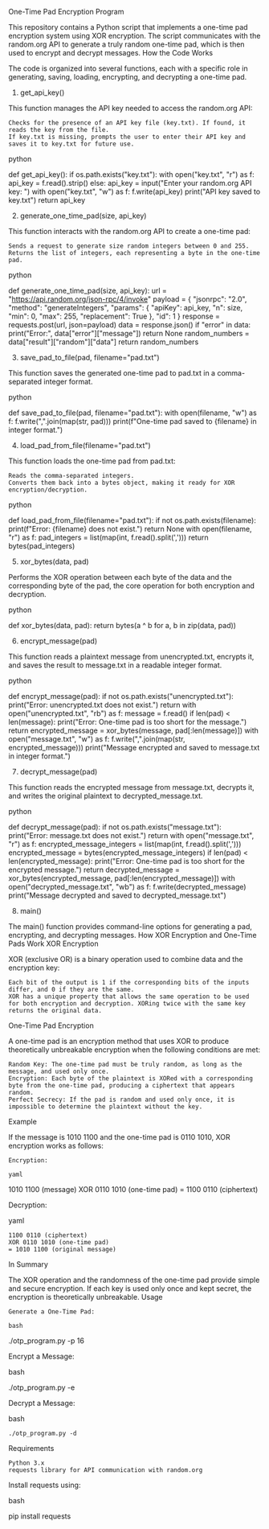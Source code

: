 One-Time Pad Encryption Program

This repository contains a Python script that implements a one-time pad encryption system using XOR encryption. The script communicates with the random.org API to generate a truly random one-time pad, which is then used to encrypt and decrypt messages.
How the Code Works

The code is organized into several functions, each with a specific role in generating, saving, loading, encrypting, and decrypting a one-time pad.
1. get_api_key()

This function manages the API key needed to access the random.org API:

    Checks for the presence of an API key file (key.txt). If found, it reads the key from the file.
    If key.txt is missing, prompts the user to enter their API key and saves it to key.txt for future use.

python

def get_api_key():
    if os.path.exists("key.txt"):
        with open("key.txt", "r") as f:
            api_key = f.read().strip()
    else:
        api_key = input("Enter your random.org API key: ")
        with open("key.txt", "w") as f:
            f.write(api_key)
        print("API key saved to key.txt")
    return api_key

2. generate_one_time_pad(size, api_key)

This function interacts with the random.org API to create a one-time pad:

    Sends a request to generate size random integers between 0 and 255.
    Returns the list of integers, each representing a byte in the one-time pad.

python

def generate_one_time_pad(size, api_key):
    url = "https://api.random.org/json-rpc/4/invoke"
    payload = {
        "jsonrpc": "2.0",
        "method": "generateIntegers",
        "params": {
            "apiKey": api_key,
            "n": size,
            "min": 0,
            "max": 255,
            "replacement": True
        },
        "id": 1
    }
    response = requests.post(url, json=payload)
    data = response.json()
    if "error" in data:
        print("Error:", data["error"]["message"])
        return None
    random_numbers = data["result"]["random"]["data"]
    return random_numbers

3. save_pad_to_file(pad, filename="pad.txt")

This function saves the generated one-time pad to pad.txt in a comma-separated integer format.

python

def save_pad_to_file(pad, filename="pad.txt"):
    with open(filename, "w") as f:
        f.write(",".join(map(str, pad)))
    print(f"One-time pad saved to {filename} in integer format.")

4. load_pad_from_file(filename="pad.txt")

This function loads the one-time pad from pad.txt:

    Reads the comma-separated integers.
    Converts them back into a bytes object, making it ready for XOR encryption/decryption.

python

def load_pad_from_file(filename="pad.txt"):
    if not os.path.exists(filename):
        print(f"Error: {filename} does not exist.")
        return None
    with open(filename, "r") as f:
        pad_integers = list(map(int, f.read().split(',')))
    return bytes(pad_integers)

5. xor_bytes(data, pad)

Performs the XOR operation between each byte of the data and the corresponding byte of the pad, the core operation for both encryption and decryption.

python

def xor_bytes(data, pad):
    return bytes(a ^ b for a, b in zip(data, pad))

6. encrypt_message(pad)

This function reads a plaintext message from unencrypted.txt, encrypts it, and saves the result to message.txt in a readable integer format.

python

def encrypt_message(pad):
    if not os.path.exists("unencrypted.txt"):
        print("Error: unencrypted.txt does not exist.")
        return
    with open("unencrypted.txt", "rb") as f:
        message = f.read()
    if len(pad) < len(message):
        print("Error: One-time pad is too short for the message.")
        return
    encrypted_message = xor_bytes(message, pad[:len(message)])
    with open("message.txt", "w") as f:
        f.write(",".join(map(str, encrypted_message)))
    print("Message encrypted and saved to message.txt in integer format.")

7. decrypt_message(pad)

This function reads the encrypted message from message.txt, decrypts it, and writes the original plaintext to decrypted_message.txt.

python

def decrypt_message(pad):
    if not os.path.exists("message.txt"):
        print("Error: message.txt does not exist.")
        return
    with open("message.txt", "r") as f:
        encrypted_message_integers = list(map(int, f.read().split(',')))
    encrypted_message = bytes(encrypted_message_integers)
    if len(pad) < len(encrypted_message):
        print("Error: One-time pad is too short for the encrypted message.")
        return
    decrypted_message = xor_bytes(encrypted_message, pad[:len(encrypted_message)])
    with open("decrypted_message.txt", "wb") as f:
        f.write(decrypted_message)
    print("Message decrypted and saved to decrypted_message.txt")

8. main()

The main() function provides command-line options for generating a pad, encrypting, and decrypting messages.
How XOR Encryption and One-Time Pads Work
XOR Encryption

XOR (exclusive OR) is a binary operation used to combine data and the encryption key:

    Each bit of the output is 1 if the corresponding bits of the inputs differ, and 0 if they are the same.
    XOR has a unique property that allows the same operation to be used for both encryption and decryption. XORing twice with the same key returns the original data.

One-Time Pad Encryption

A one-time pad is an encryption method that uses XOR to produce theoretically unbreakable encryption when the following conditions are met:

    Random Key: The one-time pad must be truly random, as long as the message, and used only once.
    Encryption: Each byte of the plaintext is XORed with a corresponding byte from the one-time pad, producing a ciphertext that appears random.
    Perfect Secrecy: If the pad is random and used only once, it is impossible to determine the plaintext without the key.

Example

If the message is 1010 1100 and the one-time pad is 0110 1010, XOR encryption works as follows:

    Encryption:

    yaml

1010 1100 (message)
XOR 0110 1010 (one-time pad)
= 1100 0110 (ciphertext)

Decryption:

yaml

    1100 0110 (ciphertext)
    XOR 0110 1010 (one-time pad)
    = 1010 1100 (original message)

In Summary

The XOR operation and the randomness of the one-time pad provide simple and secure encryption. If each key is used only once and kept secret, the encryption is theoretically unbreakable.
Usage

    Generate a One-Time Pad:

    bash

./otp_program.py -p 16

Encrypt a Message:

bash

./otp_program.py -e

Decrypt a Message:

bash

    ./otp_program.py -d

Requirements

    Python 3.x
    requests library for API communication with random.org

Install requests using:

bash

pip install requests

